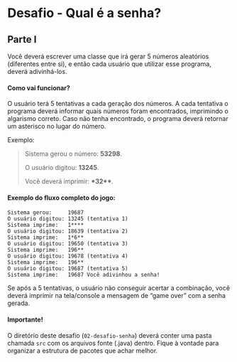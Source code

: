 # Desafio - Qual é a senha?

## Parte I

Você deverá escrever uma classe que irá gerar 5 números aleatórios (diferentes entre si), e então cada usuário que utilizar esse programa, deverá adivinhá-los.

#### Como vai funcionar?

O usuário terá 5 tentativas a cada geração dos números. A cada tentativa o programa deverá informar quais números foram encontrados, imprimindo o algarismo correto. Caso não tenha encontrado, o programa deverá retornar um asterisco no lugar do número.

Exemplo:

> Sistema gerou o número: **53298**.
>
> O usuário digitou: **13245**.
>
> Você deverá imprimir: **\*32\*\***.

#### Exemplo do fluxo completo do jogo:

```
Sistema gerou:     19687
O usuário digitou: 13245 (tentativa 1)
Sistema imprime:   1****
O usuário digitou: 18639 (tentativa 2)
Sistema imprime:   1*6**
O usuário digitou: 19650 (tentativa 3)
Sistema imprime:   196**
O usuário digitou: 19678 (tentativa 4)
Sistema imprime:   196**
O usuário digitou: 19687 (tentativa 5)
Sistema imprime:   19687 Você adivinhou a senha!
```

Se após a 5 tentativas, o usuário não conseguir acertar a combinação, você deverá imprimir na tela/console a mensagem de “game over” com a senha gerada.

#### Importante!

O diretório deste desafio (`02-desafio-senha`) deverá conter uma pasta chamada `src` com os arquivos fonte (.java) dentro. Fique à vontade para organizar a estrutura de pacotes que achar melhor.